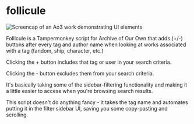 # follicule

![Screencap of an Ao3 work demonstrating UI elements](https://cdn.discordapp.com/attachments/815182420407615509/866837631409324102/unknown.png)

Follicule is a Tampermonkey script for Archive of Our Own that adds (+/-) buttons after every tag and author name when looking at works associated with a tag (fandom, ship, character, etc.)

Clicking the + button includes that tag or user in your search criteria.

Clicking the - button excludes them from your search criteria. 

It's basically taking some of the sidebar-filtering functionality and making it a little easier to access when you're browsing search results.

This script doesn't do anything fancy - it takes the tag name and automates putting it in the filter sidebar UI, saving you some copy-pasting and scrolling.
